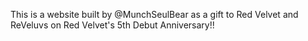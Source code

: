 This is a website built by @MunchSeulBear as a gift to Red Velvet and ReVeluvs on Red Velvet's 5th Debut Anniversary!!